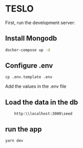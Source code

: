 # TESLO

First, run the development server:

## Install Mongodb
```bash
docker-compose up -d
```

## Configure .env
```
cp .env.template .env
```
Add the values in the .env file

## Load the data in the db
```
    http:\\localhost:3000\seed
```

## run the app
```bash
yarn dev
```